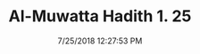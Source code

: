 ---
title        : "Al-Muwatta Hadith 1. 25"
date         : 7/25/2018 12:27:53 PM
draft        : false
type         : "hadith"
layout       : "hadith"
BookCode     : "AMH"
VolumeNumber : "1"
HadithNumber : "25"
categories  :  ["Prayer Time - Sleeping Through the Prayer"]
---